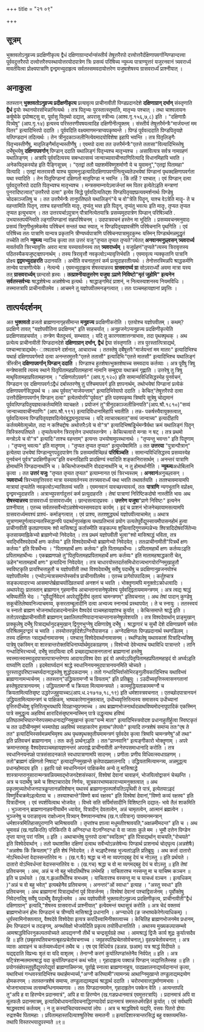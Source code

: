 +++
title = "२१ ०९"

+++
## सूत्रम्

भुक्तवतोऽनुव्रज्य प्रदक्षिणीकृत्य द्वैधं दक्षिणाग्रान्दर्भान्संस्तीर्य तेषूत्तरैरपो दत्त्वोत्तरैर्दक्षिणापवर्गान्पिण्डान्दत्त्वा पूर्ववदुत्तरैरपो दत्त्वोत्तरैरुपस्थायोत्तरयोदपात्रेण त्रिः प्रसव्यं परिषिच्य न्युब्ज्य पात्राण्युत्तरं यजुरनवानं त्र्यवरार्ध्य मावर्तयित्वा प्रोक्ष्यपात्राणि द्वन्द्वमभ्युदाहृत्य सर्वतस्समवदायोत्तरेण यजुषाशेषस्य ग्रासवरार्ध्यं प्राश्नीयात् ।

## अनाकुला
ततस्तान् **भुक्तवतोऽनुव्रज्य प्रदीक्षणीकृत्य** प्रत्यावृत्य प्राचीनावीती पिण्डप्रदानदेशे **दक्षिणाग्रान् दर्भान्**
संस्तृणाति **द्वैधं** द्वयोः स्थानयोरसंभिन्नानित्यर्थः ।
तत्र पितृभ्यः पुरस्तात्स्तृमाति, मातृभ्यः पश्चात् ।
तथा चाश्वलायनः कर्षूष्वेके द्वयोष्षट्सु वा, पूर्वासु पितृब्यो दद्यात्, अपरासु स्त्रीभ्यः (आश्व.गृ.१५६,७,८) इति ।
"दक्षिणाग्रैः पित्र्येषु" (आप.गृ.१४) इत्यस्य परिस्तरणीवषयत्वादिह दक्षिणीनीत्युक्तम् ।
संस्तीर्य तेषूत्तरैर्मन्त्रैः"मार्जयन्तां मम पितर" इत्यादिभिरपो ददाति ।
पूर्ववदिति वक्ष्यमाणमन्त्राप्यपकृष्यन्ते ।
पिण्डं पूर्ववत्ददाति पिण्डपितृयज्ञे यत्पिण्डदानं तदित्यर्थः ।
तेन त्रीनुदकाञ्जलीनित्येवमादयोविशेषा इहापि भवन्ति ।
तत्र पितृलिङ्गैः पितृभ्यस्तीर्णेषु, मातृलिङ्गैर्मातृभ्यस्तीर्णेषु ।
एवमपो दत्वा तत उत्तरैर्मन्त्रैः"एतत्ते ततासा"वित्यादिभिस्तेषु दर्भेषूभयेषु **दक्षिणापवर्गान्** पिण्डान् ददाति यथालिङ्गं पितृभ्यश्च मातृभ्यश्च ।
असावित्यत्र सर्वत्र नामग्रहणं यथालिङ्गम् ।
अत्रापि पूर्ववदित्यस्य सबन्धात्सव्यं जान्वाच्यावाचीनपाणिरित्यादि विधानमिहापि भवति ।
अनेकपितृकस्योह इति पैङ्गिसूत्रम् ।
"एतद्वां ततौ यज्ञशर्मविष्णुशर्माणौ ये च युवामनु","एतद्वां पितामहा" वित्यादि ।
एतद्वां मातरावसौ याश्च युवामनुऽइत्यादिदक्षिणापवर्गानित्युच्यतेउभयेषां पिण्डानां पृथक्दक्षिणापवर्गता यथा स्यादिति ।
तेन पितृपिण्डानां दक्षिणतो मातृपिण्डा न भवन्ति ।
किं तर्हि ? पश्चात् ।
एवं पिण्डान् दत्वा पूर्ववदुत्तरैरपो ददाति पितृभ्यश्च मातृभ्यश्च ।
मन्त्रसमाम्नायेऽमार्जन्तां मम पितर इत्येतेऽइति मन्त्राणां पुनरादिष्टत्वात्"उत्तरैरपो दत्वा" इत्येव सिद्धे पूर्ववदित्यतिद्शः पिण्डपितृयज्ञप्रत्यवमर्शनार्थः पिण्डेषु चोदकाञ्जलिषु च ।
तत उत्तरैर्मन्त्रैः तानुपतिष्ठते यथालिङ्गं"ये च वो"त्रेति पितॄन्, याश्च वेऽत्रेति मातॄ- ते च वहन्तामिति पितृन्, ताश्च वहन्तानिति मातॄः, तृप्यंतु भव्त इति पितॄन्, तृप्यंतु भवत्यः इति मातॄः, तृप्यत तृप्यत तृप्यत इत्युभयान् ।
तत उत्तरयर्चाऽपुत्रान् पौत्रानित्येतयात्रिः प्रसव्यमुदपात्रेण पिम्डान् परिषिञ्चति . उभयास्तपर्यन्त्विति ल्ङ्गात्पिण्डानां सहपरिषेचनम् ।
उदपात्रवचनं हस्तेन मा भूदिति ।
प्रसव्यवचनमनुवादः प्रसव्यं त्रिगुणीभूतमेकमेव परिषेचनं सन्ततं यथा स्यात्, न पिण्डपितृयज्ञवत्त्रीणि परिषेचनानि पृथगिति ।
एवं परिषिच्य ततः पात्राणि यान्यत्र प्रकृतानि त्रीण्यर्घ्यपात्राणि परिषेचनपात्रामुदकुम्भः
यस्मिन् पिण्डार्थमन्नमुद्धृतं तच्चेति तानि **न्युब्ज्य** न्याञ्चि कृत्वा तत उत्तरं यजुः"तृप्यत तृप्यत तृप्यते"त्येतत् **अनवानमनुछ्वसन् त्र्यवरार्ध्य** मावर्तयति त्रिरभ्यावृत्तिः अवरा मात्रा यस्यावर्तनस्य तत् **त्र्यवरार्ध्यम् ।**
यजुर्ग्रहणं"तृप्यते"त्यस्य त्रिरावृत्तस्य पठितस्यैकयजुष्ट्व्ज्ञापनार्थम् ।
तस्य त्रिरावृत्तौ नवकृत्वोऽभ्यावृत्तिर्भवति ।
एवमावृत्य न्यक्कृतानि पात्रानि प्रोक्ष्य **द्वद्वमभ्युदाहरति** उदानयति ।
अभीति वचनातुत्तरं कर्म प्रत्युदाहरतीत्यर्थः ।
तेनोत्तरस्मिन्नपि श्राद्धकर्मणि तान्येव पात्राणीत्येके ।
नेत्यन्ये ।
एवमभ्युदाहृत्य शेषस्यान्नस्य **ग्रासवरार्घ्य ग्रा** सोऽवरार्ध्यो अवमा मात्रा यस्य तत् **ग्रासवरार्ध्यम्** छान्दसो ह्रस्वः ।
**तत्प्राश्नीयातुत्तरेण यजुषा **ऽप्राणे निविष्टो"मृतं जुहोमि" इत्यनेन** सर्वतस्सर्वभ्यः** श्राद्धशेषेभ्य अन्नशेषेभ्य इत्यर्थः ।
श्राद्धाङ्गमिदं प्राशनं, न नित्यस्याशनस्य नियमविधिः ।
तस्मात्तत्रापि प्राचीनावीतमेव ।
आचमने तु यज्ञोपवीतमनङ्गत्वात् ।
ततः पञ्चमहायज्ञानां प्रवृत्तिः ।

## तात्पर्यदर्शनम्
अत **भुक्तवतो** व्रजतो ब्राह्मणानागृहसीमान्त **मनुव्रज्य** प्रदक्षिणीकरोति ।
एतयोश्च यज्ञोपवीतम् ।
कथम्? प्रदक्षिणे तावत्
"यज्ञोपवीतिना प्रदक्षिणम्" इति साहचर्यात् ।
अनुव्रजनेऽप्यनुव्रज्य प्रदक्षिणीकृत्येति प्रदक्षिणसाहचर्यात् ।
तन्त्रेण चैतदुभयं, सम्भवात् ।
यदि तु कारणवशात्तन्त्राभावः, तदा पृथक्पृथक् ।
अथ प्रत्येत्य प्राचीनावीती पिण्डदानदेशे **दक्षिणाग्रान् दर्भान्, द्वैधं** द्वेघा संस्तृणाति ।
तत्र पुरस्तात्पित्राद्यर्थ, पश्चान्मात्राद्यर्थम्- ाश्वलायने दर्शनात्, आचाराच्च ।
ततस्तेषु दर्बेषूत्तरैः"मार्जयन्तां मम मातरः" इत्यादिभिश्च यथार्ह दक्षिणापवर्गमपो दत्वा अनन्तरमुत्तरैः"एतत्ते ततासौ" इत्यादिभिः"एतत्ते मातसौ" इत्यादिभिश्च यथालिङ्गं त्रींस्त्रीन् **दक्षिणापवर्गान् पिण्डान् ददाति** ।
पिण्डाश्च हुतशेषात्भुक्तशेषाच्च समवदाय कर्तव्याः ।
अत्र पूर्वेषु त्रिषु मन्त्रेष्वसावि त्यस्य स्थाने पितृपितामहप्रपितामहानां नामानि सम्बुद्द्या यथाक्रमं गृह्णाति ।
उत्तरेषु तु त्रिषु माथृपितामहाप्रपितामहानाम् ।
"दक्षिणतोऽपवर्गः" (आप.गृ.१२०) इति
सामान्यविधिसिद्धस्येह पुनर्वचनं, पिण्डदान एव दक्षिणापवर्गःऽद्वैधं दर्बास्तरणेषु तु पश्चिमापवर्ग इति ज्ञापनार्थम्, तथोभयेषां पिण्डानां प्रत्येकं दक्षिणापवर्गसिद्ध्यर्थ च ।
अथ पूर्ववत्"मार्जयन्ताम्" इत्यादिभिरेवापो ददाति ।
केचित्"तेषूत्तरैरपो दत्वा उत्तरैर्दक्षिणापवर्गान् पिण्डान् दत्वा" इत्येतयोरपि"पूर्ववत्" इति पदमपकृष्य त्रिष्वपि सूत्रेषु चोद्यमानं पूर्ववत्पिण्डपितृयज्ञवत्कर्तव्यमिति व्याचक्षते ।
प्रयोजनं तु"त्रीनुदकाञ्जलीन्निनयति"(आप.श्रौ.१८१०)"सव्यं जान्वाच्यावाचीनपाणिः" (आप.श्रौ.१९१) इत्यादिविधानामिहापि भवतीति ।
तन्न- पकर्षस्यैवायुक्तत्वात्, पूर्ववदित्यस्य पिण्डपितृयज्ञवदित्येवंबुद्ध्यनुदयाच्च ।
यदि त्वाचारबलात्"सव्यं जान्वाच्य" इत्यादीहापि कर्तव्यमेवेत्युच्येत, तदा न कश्चिद्दोषः
अथोत्तरैःऽये च वो"त्र" इत्यादिभिष्षर्ड्र्भिमन्त्रैर्यथा क्रमं यथालिङ्गं पितॄन् त्रिस्त्रिरुपतिष्ठते ।
तृप्यतेत्यनेन त्रिरावृत्तेन उभयांस्तन्त्रेण ।
केचित्चत्वारो मन्त्राः न षट् ।
तत्र प्रथमो मन्त्रोऽये च वो"त्र" इत्यादिः"ताश्च वहन्ताम्" इत्यन्तः उभयोषामुपस्थानार्थः ।
"तृप्यन्तु भवन्तः" इति पितॄणाम् ।
"तृप्यन्तु भवत्यः" इति मातॄणाम् ।
"तृप्यत तृप्यत तृप्यत" इत्युभयेषामिति ॥
तत **उत्तरया** "पुत्रान्पौत्रान्" इत्येतया उभयेषां पिण्डान्युगपदुदपात्रेण त्रिः प्रसव्यमविच्छिन्नं **परिषिञ्चति** ।
सामान्यविधिसिद्धस्य प्रसव्यस्येह पुनर्वचनं पूर्वत्र"प्रदक्षिणीकृत्य"इति वचनादिहापि प्रादक्षिण्यं स्यादिति शङ्कानिरासार्थम् ।
अनन्तरं पात्राणि होमार्थानि पिण्डदानार्थानि च ।
केचित्भोजनार्थानि वोददानार्थानि च, न तु होमार्थानीति ।
**न्युब्ज्य**अधोबिलानि कृत्वा ।
तत **उत्तरं यजुः** "तृप्यत तृप्यत तृप्यत" इत्याम्नानत एवं त्रिरभ्यस्तम् ।
**अनवानं**अनुच्छ्वसन् ।
**त्र्यवरार्ध्य** त्रिरभ्यावृत्तिरवरा मात्रा यस्यावर्तनस्य तत्त्त्र्यवरार्ध्यं यथा भवति तथावर्तयति ।
ततश्चावमायामपि मात्रायां तृप्यतेति नवकृत्वोऽभ्यासितव्यं भवति ।
एवमनवानं यावच्छत्त्यावर्त्य, ततः **पात्राणि** न्यगभूतानि वप्रोक्ष्य, द्वन्द्वमभ्युदाहरति ।
अत्राभ्युपसर्गादुत्तरं कर्म प्रत्युदाहरति ।
तेषां पात्राणां निरिष्टिकदोषो नास्तीति भावः अथ **शेषस्यान्नस्य** ग्रासवरार्ध्य ग्रासावरार्ध्यम् ।
छान्दसत्वाद्घ्रस्वः ।
**उत्तरेण यजुषा**"प्राणे निविष्टः" इत्यनेन प्राश्नीयात् ।
एतच्च सर्वतस्सर्वेभ्योऽन्नशेषेभ्यस्समवदाय कार्यम् ।
इदं च प्राशनं भोजनेच्छायामसत्यामपि ग्रासवरार्ध्यमवश्यं प्राश्यं-  कर्माङ्गत्वात् ।
एवं प्राश्य, ततश्शुद्ध्यर्थ यज्ञोपवीत्याचामेत् ॥
अथात्र सूत्राणामपूर्णत्वादन्यतस्सिद्धानपि पदार्थानुपसंहृत्य यथाप्रतिभासं प्रयोग उत्यतेपूर्वेद्युस्सायमौपासनहोमं हुत्वा प्राचीनावीती
कृतप्राणायामः श्वो मासिश्राद्धं कर्तास्मीति सङ्कल्प्य शुचित्वादिगुणसम्पन्नेभ्यः श्वित्रादिदोषवर्जितेभ्यः कृतसायमाह्निकेभ्यो ब्राह्मणेभ्यो निवेदयेत् ।
तत्र प्रथमं यज्ञोपवीती भूत्वा"श्वो मासिश्राद्धं भविता, तत्र भवद्भिर्विश्वदेवार्थे क्षणः कर्तव्यः" इति विश्वदेवार्थेभ्यो ब्राह्मणेभ्यो निवेदयेत् ।
ततःप्राचीनामीती"पित्रर्थे क्षणः कर्तव्यः" इति पित्रर्थेभ्यः ।
"पितामहार्थे क्षणः कर्तव्यः" इति पितामहार्थेभ्यः ।
प्रपितामहार्थे क्षणः कर्तव्यःऽइति प्रपितामहार्थेभ्यः ।
एकब्रह्मणपक्षे तु"पितृपितामहप्रपितामहार्थे क्षणः कर्तव्यः" इति मातामहश्राद्धकारी चेत्, ऊहेन"मातामहार्थे क्षणः" इत्यादिना निवेदयेत् ।
तत्र चाधारयोस्तदर्तसमिधोराज्यभागयोरग्निमुखाहुतौ स्वविष्टकृति प्रायश्चित्ताहुतौ च यज्ञोपवीती तथा विश्वदेवार्थेषु सर्वेषु पदार्थेषु च प्रदक्षिणानुव्रजनयोश्च यज्ञोपवीतमेव ।
एभ्योऽन्यत्रासमाप्तेस्सर्वत्र प्राचीनावीतमेव ।
एतच्च प्रागेवोपपादितम् ।
कर्तुश्चात्र सङ्कल्पादारभ्य आसमाप्तेर्ब्रह्मचर्यादिव्रतचर्या अनशनं च भवति ।
भोक्तॄणामपि मनूक्तोऽक्रोधत्वादिः ।
अथापरेद्युः प्रातस्तान् ब्राह्मणान् गृहमानीय आचान्तानासनेषूपवेश्य पूर्ववद्द्वितायमामन्त्रणम् ।
अत्र त्वद्य श्राद्धं भविष्यतीति भेदः ।
"पूर्वेद्युर्निवेदनं अपरेद्युर्द्वितीयं तृतायं चामन्त्रणम्" इतिवचनात् ।
अथ तेषां पादान् कुण्डेषु सकूर्चतिलेष्ववनिज्याचमय्य, कृसरताम्बूलादीनि दत्वा अभ्यज्य स्नानार्थ प्रस्थापयेत् ।
ते च स्नायुः ।
ततस्स्वयं च स्नातो ब्राह्मण भोजनार्थादन्नादन्येनान्नेन वैश्वदेवं पञ्चमहायज्ञांश्च कुर्यात् ।
केचित्समाप्ते श्राद्धे इति ।
ततोऽपराह्णेप्राचीनावीती ब्राह्मणान् प्रक्षालितपाणिपादानाचान्तानासनेषूपवेशयति ।
तत्र विश्वदेवार्थान् प्राङ्मुखान् प्राक्कूलेषु दर्भेषु पित्राद्यर्थानुदङ्मुखान् द्विगुणभुग्नेषु दक्षिणाग्रेषु दर्भेषु ।
श्राद्धागारं च सुचौ देशे दक्षिणाप्रवणे सर्वतः परिश्रितमुदग्द्वारं च भवति ।
तस्योत्तरपूर्वदेशेऽग्निरौपासनड ।
अग्नेदक्षिणतः पिण्डप्रदानार्थ स्थणडिलम् ।
तस्य दक्षिणतः प्त्राद्यर्थानामासनम् ।
पश्चात्तु विश्वेदेवार्थानामासनम् ।
स्थण्डिलेषु यथावकाशं पित्रादिभ्यस्रिषु पात्रेषु एकस्मिन् वा शास्त्रान्तरोक्तविधिनार्घ्यार्थमुदकग्रहणम् ।
विश्वेभ्यो देवेभ्यश्च यथाविधि पात्रान्तरे ।
तानि गन्धादिभिरभ्यर्च्य, दर्भेषु सादयित्वा दर्भैः प्रच्छाद्याथासनगतानां ब्राह्मणानां हस्तेषु स्वस्मात्स्वस्मादुदपात्रात्पात्रान्तरेणाप आदायऽविश्व देवाः इदं वो अर्घ्यऽऽपितृपितामहप्रपितामहाइदं वो अर्घ्यऽइति वार्घ्याणि ददाति ।
इदमेवार्घ्यदानं श्राद्धे स्वधानिनयनमुदपात्रानयनमिति चोच्यते ।
पुरस्तादुपरिष्टाच्चर्घ्यदानाद्धस्तेषु शुद्धोदकदानम् ।
ततो गन्धादिभिर्वासोभिरङ्गुलीयकादिभिश्च यथाविभवं ब्राह्मणानामभ्यर्चनम् ।
ततस्तान्"उद्ध्रियतामग्नौ च ग्रियताम्" इति प्रतिब्रूयुः ।
ऽउदीच्यवृत्तिस्त्वासनगतानां हस्तेषूदपात्रानयनम् ।
उद्ध्रियतामग्नौ च क्रियता मित्यामन्त्रयते ।
काममुद्धियताकाममग्नौ च क्रियतामित्यतिसृष्ट उद्धरेज्जुहुयाच्चऽ(आप.ध.२१७१७,१८,१९) इति धर्मशास्त्रवचनात् ।
एतच्छोदपात्रानयनं उद्ध्रियतामित्यामन्त्रणं च पाक्षिकम्, भाष्यकारेणानुक्तत्वात्, उधीच्यवृत्तिरित्यस्य समासस्य उधीच्यानां वृत्तिरुदीच्येशु वृत्तिरित्युभयथापि विग्रहाभ्युपगमाच्च ।
अथ ब्राह्मणभोजनार्थादन्नाथविष्यमोदनापूपादिकं एकस्मिन् पात्रे समुद्धृत्य अहविष्यं क्षारादिसंसृष्टमन्यस्मिन् पात्रे उद्धृत्याथ हविष्यं प्रतिष्ठतमभिघारग्नेरुपसमाधानाद्यग्निमुखान्तं कृत्वा"यन्मे माता" इत्यादिभिस्त्रयोदश प्रधानाहुतीर्हुत्वा स्विष्टकृतं च तत उदीचीनमुष्णं भस्मापोह्य अहविष्यं स्वाहाकारेण हुत्वाथ"लेपयोः" इत्यादि तन्त्रशेषं समाप्य ततः"एष ते तत" इत्यादिभिस्सर्वमन्नमभिमृश्य अथ पृथक्पृथक्तृतीयमामन्त्रणं पूर्ववदेव कृत्वा त्रिष्वपि चामन्त्रणेषु"ओं तथा" इति प्रतिवचनं ब्राह्मणानाम् ।
ततः कर्तुः प्रार्थन्ऽइति ।
ततः"प्राप्नवानि" इत्यङ्गीकारो भोक्तॄणाम् ।
अपरे क्रमान्तरमाहुः वैश्वदेवपञ्चमहायज्ञानन्तरं अपराह्णे प्राचीनावीती अग्नेरुपसमाधानादि करोति ।
तत्र स्वधानिनयनपक्षे पात्रसंसादनकाले स्वधापात्राणामपि सादनम् ।
प्रणीताः प्रणीय विधिवत्स्वधाग्रहणम् ।
ततो"ब्राह्मणं दक्षिणतो निषाद्य" इत्याद्यग्निमुखान्ते कृतेपादप्रक्षालनादि ।
उद्धियतामित्यामन्त्र्य, अन्नमुद्ध्त्य प्रधानहोमादय इति ।
इहापि पक्षे स्वधानिनयनं पाक्षिकमेव अन्ये तु मासिश्राद्धे शास्त्रान्तरानुसारान्मन्त्रवन्नियमवद्भोजनदेशसंस्कारं, विश्वेषां देवानां चावाहनं, भोजयित्वोद्वासनं चेच्छन्ति ।
अत्र च पदार्थेषु क्रमे च शिष्टाचारादेव निर्णयः, सूत्रकारभाष्यकाराभ्यामनुक्तत्वात् ॥
अथ प्रकृतमुच्यतेभोजनपात्रकॢप्तानन्नविशेषान् यथास्वं ब्राह्मणानुपस्पर्शयतिऽपृथिवी ते पात्रं, इत्येतयाऽइदं विष्णुर्विचक्रमेऽइत्येतया च ।
तस्याश्चान्ते"विष्णो बव्यं रक्षस्व" इति विश्वेषां देवानां,"विष्णो कव्यं रक्षस्व" इति पित्रादीनाम् ।
एवं स्पर्शयित्वाथ भोजयेत् ।
विभवे सति सर्पिर्मासादीनि विशिष्टानि दद्यात्- भावे तैलं शाकमिति ।
भुञ्जानान् ब्राह्मणानाहवनीयार्थेन ध्यायेत्, पित्रादीन् देवतात्वेन, अन्नं चामृतत्वेन, आत्मानं ब्रह्मत्वेन ।
भुञ्जनेषु च पराङावृत्त्य राक्षोध्नान् पित्र्यान् वैष्णवानन्यांश्च (ख.ग.पवित्रान्) पावमानमन्त्रान् धर्मशास्त्रमितिहासपुराणानि चामिश्रावयति ।
तृप्तांश्च ज्ञात्वा मधुमतीश्श्रावयति,"अक्षन्नमीमदन्त" इति च ।
अथ भूमावन्नं (ख.गप्रकिरति) परिकिरति
ये अग्निदग्धा येऽनग्निदग्धा ये वा जाताः कुले मम ।
भूमौ दत्तेन पिण्डेन तृप्ता यान्तु परां गतिम् ॥
इति ।
अथाचान्तेषु पुनरपो दत्वा"स्वदितम्" इति पित्राद्यर्थान् वाचयति,"रोचयते" इति विश्वेदेवार्थान् ।
ततो यथाशक्ति दक्षिणां दत्वाथ सर्वेभ्योऽन्नसेषेभ्यः पिण्डार्थ प्राशनार्थ चोद्घृत्य (अन्नशेषैः) "अन्नशेषः किं क्रियताम्"? इति शेषं निवेदयेत् ।
ते चऽइष्टैस्सह भुज्यतांऽइति प्रतिब्रूयुः ।
अथ कर्ता
दातारो नोऽभिवर्धन्तां वेदास्सन्ततिरेव नः ।
(ख.ग.षैः)
श्रद्धा च नो मा व्यपगाद्बहु देयं च नोऽस्तु ॥
इति प्रर्थयते ।
दातारो वोऽभिवर्धन्तां वेदास्सन्ततिरेव वः ।
(ख.गच)
श्रद्धा च वो मा व्यगमद्बहु देयं च वोऽस्तु ॥
इति तेषां प्रतिवचनम् ।
अथ, अन्नं च नो बहु भवेदतिथींश्च लभेमहि ।
याचितारश्च नस्सन्तु मा च याचिष्म कञ्चन ॥
इति च प्रार्थयते ।
(ख.ग.झअतीर्थींश्च सभध्वम् ।
याचितारश्च वस्सन्तु मा च याचध्वं वञ्चन ।
इत्यधिकम् )"अन्नं च वो बहु भवेत्" इत्यबहेनैव प्रतिवचनम् ।
अनन्तरं"ओं स्वाधा" इत्याह ।
"अस्तु स्वधा" इति प्रतिवचनम् ।
अथ ब्राह्मणानां पित्राद्यर्थानां पूर्व विसर्जनम् ।
विश्वेषां देवानां पश्चाद्विसर्जनम् ।
पूर्वोक्तेषु निवेदनादिषु सर्वेषु पदार्थेषु दैवपूर्वत्वमेव ।
अथ यज्ञोपवीती भुक्तवतोऽनुव्रज्य प्रदक्षिणीकृत्य, प्राचीनावीती"द्वैधं दक्षिणाग्रान्" इत्यादि,"शेषस्य ग्रासवरार्ध्य प्राश्नीयात्" इत्येवमन्तं यथासूत्रं करोति ॥
अत्र चेदं वक्तव्यं ब्राह्मणभोजनं होमः पिण्डदानं च त्रीण्यपि मासिश्राद्धे प्रधानानि ।
अग्न्याधेये (ङ जभाष्यकेरेणेत्याधिकम्) ।
धूर्यस्वामिनोक्तत्वात्, वैश्वदेवे विश्वेदेवा इत्यत्र कपर्दिस्वामिनीक्तत्वाच्च ।
केचितिह ब्राह्मणभोजनमेव प्रधानम्, हेमः पिण्डदानं च तदङ्गम्, अनर्थावेक्षो भोजयेदिति प्रकृत्य तयोर्विधानातिति ।
अथास्य मुख्यकल्पासम्भवे आमश्राद्धविधिरनुकल्पतयोच्यते
आपद्यनग्नौ तीर्थे च चन्द्रसूर्यग्रहे तथा ।
आमश्राद्धं द्विजैः कार्य शूद्रः कुर्यात्सदैव हि ॥
इति (छबृहस्पतिवचनात्बृहत्प्रचेतोवचनाच्च ।
जवृहस्पतिप्रचेतसोर्वचनात्,) वृहत्प्रचेतोवचनात् ।
अत्र व्यासः
आवाहनं च कर्तव्यमर्ध्यदानं तथैव च ।
एष एव विधिर्यत्र (डअन्न. छआम) यत्र श्राद्धं विदीयते ॥
यद्यद्ददाति विप्रभ्यः शृतं वा यदि वाशृतम् ।
तेनाग्नौ करणं कुर्यात्पिण्डांस्तेनैव निर्वपेत् ॥
इति ।
अत्र षट्त्रिंशन्मतमामश्राद्धं यदा कूर्यात्पिण्डदानं कथं भवेत् ।
गृहादाहृत्य पक्वान्नं पिण्डान् जद्यात्तिलैस्सह ॥
इति ।
प्रयोगसंक्षेपस्तुपूर्वेद्युरपरेद्युर्वा ब्राह्मणान्निमन्त्र्य, पूर्वाह्णे स्नात्वा ब्राह्मणानाहूय, पादप्रक्षालनाद्यर्घ्यदानान्तं कृत्वा, यथाविभवं गन्धवस्त्रादिभिश्च यथार्हमभ्यर्च्य,"अग्नौ करिष्यामी"त्यामन्त्र्य आथाग्निमुखान्ते तण्डुलाद्यमद्रव्येण होमकरणम् ।
ततस्तन्त्रशेषं समाप्य, तण्डुलाद्यामद्रव्यं श्राद्धार्थ ददाति ।
चरोरभावात्तद्धर्माणामभावः ।
भोजनाभावाच्च तत्सम्बन्धिनामब्यणावः ।
ततः पिण्डदानमामेन, गृहादाहृतेन पक्केन वेति ।
अत्यन्तापदि तु"अपि ह वा हिरण्येन प्रदानमात्रं", अपि ह वा हिरण्येन (ख.गङप्रधानमात्रं एवमुत्तरत्रापि) ।
प्रदानमात्रं अपि वा मूलफलैः प्रदानमात्रम्, इत्यादिबोधायनादिवचनाद्धिरण्यादेर्वा प्रदानमात्रं समस्तधर्मरहितं कुर्यात् ।
एवं सर्वथापि श्राद्धमवश्यं कर्तव्यम् ।
न तु कस्यांचिदप्यवस्थायां लोपः ।
अत्र च श्राद्धविषये यद्यपि, वसवः पितरो ज्ञेयाः रुद्राश्चैव पितामहाः ।
प्रपितामहास्तदित्याश्श्रुतिरेषा समातनी ॥
इत्यादिशास्त्रान्तरसिद्धं बहु वक्तव्यमस्ति- तथापि विस्तरभयादुपरम्यते ॥९॥
